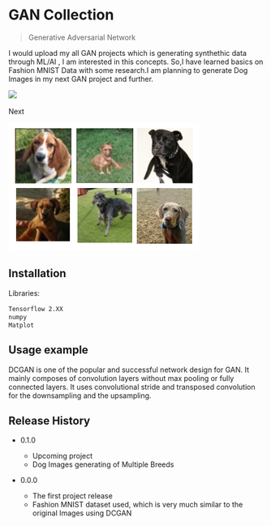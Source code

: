 # GAN Collection
> Generative Adversarial Network

I would upload my all GAN projects which is generating synthethic data through ML/AI , I am interested in this concepts.
So,I have learned basics on Fashion MNIST Data with some research.I am planning to generate Dog Images in my next GAN project and further.

![](https://github.com/humblecoder612/GAN_REPO/blob/master/dcgan_demo.gif)


Next

![](https://github.com/humblecoder612/GAN_REPO/blob/master/__pycache__/dog.png)

## Installation

Libraries:

```
Tensorflow 2.XX
numpy
Matplot

```

## Usage example
DCGAN is one of the popular and successful network design for GAN. It mainly composes of convolution layers without max pooling or fully connected layers. It uses convolutional stride and transposed convolution for the downsampling and the upsampling.


## Release History

* 0.1.0
    * Upcoming project
    * Dog Images generating of Multiple Breeds
    
* 0.0.0
    * The first project release
    * Fashion MNIST dataset used, which is very much similar to the original Images using DCGAN



